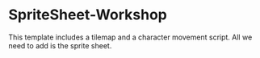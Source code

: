 # SpriteSheet-Workshop

This template includes a tilemap and a character movement script. All we need to add is the sprite sheet.